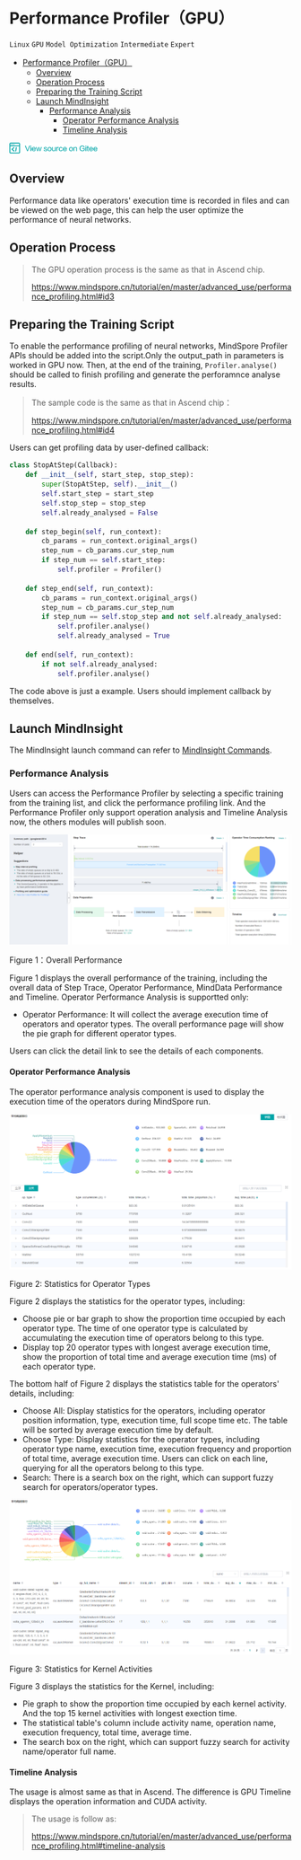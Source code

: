 # Performance Profiler（GPU）

`Linux` `GPU` `Model Optimization` `Intermediate` `Expert`

<!-- TOC -->

- [Performance Profiler（GPU）](#performance-profiler-gpu)
    - [Overview](#overview)
    - [Operation Process](#operation-process)
    - [Preparing the Training Script](#preparing-the-training-script)
    - [Launch MindInsight](#launch-mindinsight)
        - [Performance Analysis](#performance-analysis)
            - [Operator Performance Analysis](#operator-performance-analysis)
            - [Timeline Analysis](#timeline-analysis)

<!-- /TOC -->

<a href="https://gitee.com/mindspore/docs/blob/master/tutorials/source_en/advanced_use/performance_profiling_gpu.md" target="_blank"><img src="../_static/logo_source.png"></a>

## Overview
Performance data like operators' execution time is recorded in files and can be viewed on the web page, this can help the user optimize the performance of neural networks.

## Operation Process

> The GPU operation process is the same as that in Ascend chip.
>
> <https://www.mindspore.cn/tutorial/en/master/advanced_use/performance_profiling.html#id3>

## Preparing the Training Script

To enable the performance profiling of neural networks, MindSpore Profiler APIs should be added into the script.Only the output_path in parameters is worked in GPU now. Then, at the end of the training, `Profiler.analyse()` should be called to finish profiling and generate the perforamnce analyse results.

> The sample code is the same as that in Ascend chip：
>
> <https://www.mindspore.cn/tutorial/en/master/advanced_use/performance_profiling.html#id4>

Users can get profiling data by user-defined callback:

```python
class StopAtStep(Callback):
    def __init__(self, start_step, stop_step):
        super(StopAtStep, self).__init__()
        self.start_step = start_step
        self.stop_step = stop_step
        self.already_analysed = False
        
    def step_begin(self, run_context):
        cb_params = run_context.original_args()
        step_num = cb_params.cur_step_num
        if step_num == self.start_step:
            self.profiler = Profiler()

    def step_end(self, run_context):
        cb_params = run_context.original_args()
        step_num = cb_params.cur_step_num
        if step_num == self.stop_step and not self.already_analysed:
            self.profiler.analyse()
            self.already_analysed = True
            
    def end(self, run_context):
        if not self.already_analysed:
            self.profiler.analyse()
```

The code above is just a example. Users should implement callback by themselves.

## Launch MindInsight

The MindInsight launch command can refer to [MindInsight Commands](https://www.mindspore.cn/tutorial/en/master/advanced_use/mindinsight_commands.html).


### Performance Analysis

Users can access the Performance Profiler by selecting a specific training from the training list, and click the performance profiling link. And the Performance Profiler only support operation analysis and Timeline Analysis now, the others modules will publish soon.

![performance_overall.png](./images/performance_overall.png)

Figure 1：Overall Performance

Figure 1 displays the overall performance of the training, including the overall data of Step Trace, Operator Performance, MindData Performance and Timeline. Operator Performance Analysis is supportted only:  
- Operator Performance: It will collect the average execution time of operators and operator types. The overall performance page will show the pie graph for different operator types.

Users can click the detail link to see the details of each components.

#### Operator Performance Analysis

The operator performance analysis component is used to display the execution time of the operators during MindSpore run.

![gpu_op_ui_profiler.png](./images/gpu_op_ui_profiler.png)

Figure 2: Statistics for Operator Types

Figure 2 displays the statistics for the operator types, including:  

- Choose pie or bar graph to show the proportion time occupied by each operator type. The time of one operator type is calculated by accumulating the execution time of operators belong to this type.   
- Display top 20 operator types with longest average execution time, show the proportion of total time and average execution time (ms) of each operator type.

The bottom half of Figure 2 displays the statistics table for the operators' details, including:  

- Choose All: Display statistics for the operators, including operator position information, type, execution time, full scope time etc. The table will be sorted by average execution time by default.
- Choose Type: Display statistics for the operator types, including operator type name, execution time, execution frequency and proportion of total time, average execution time. Users can click on each line, querying for all the operators belong to this type.
- Search: There is a search box on the right, which can support fuzzy search for operators/operator types.

![gpu_activity_profiler.png](./images/gpu_activity_profiler.png)

Figure 3: Statistics for Kernel Activities

Figure 3 displays the statistics for the Kernel, including:  

- Pie graph to show the proportion time occupied by each kernel activity. And the top 15 kernel activities with longest exection time.
- The statistical table's column include activity name, operation name, execution frequency, total time, average time.
- The search box on the right, which can support fuzzy search for activity name/operator full name.

#### Timeline Analysis

The usage is almost same as that in Ascend. The difference is GPU Timeline displays the operation information and CUDA activity.

> The usage is follow as:
>
> <https://www.mindspore.cn/tutorial/en/master/advanced_use/performance_profiling.html#timeline-analysis>